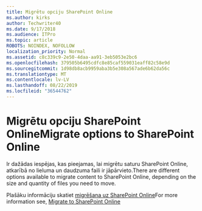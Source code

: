 ```yaml
---
title: Migrētu opciju SharePoint Online
ms.author: kirks
author: Techwriter40
ms.date: 9/17/2018
ms.audience: ITPro
ms.topic: article
ROBOTS: NOINDEX, NOFOLLOW
localization_priority: Normal
ms.assetid: c8c339c9-2e50-4daa-aa91-3eb5053e2bc6
ms.openlocfilehash: 379505b6495cdfc8e85caf559031eaff82c58e9d
ms.sourcegitcommit: 1d98db8acb9959aba3b5e308a567ade6b62da56c
ms.translationtype: MT
ms.contentlocale: lv-LV
ms.lasthandoff: 08/22/2019
ms.locfileid: "36544762"
---
```

# <a name="migrate-options-to-sharepoint-online"></a><span data-ttu-id="a1033-102">Migrētu opciju SharePoint Online</span><span class="sxs-lookup"><span data-stu-id="a1033-102">Migrate options to SharePoint Online</span></span>

<span data-ttu-id="a1033-103">Ir dažādas iespējas, kas pieejamas, lai migrētu saturu SharePoint Online, atkarībā no lieluma un daudzuma faili ir jāpārvieto.</span><span class="sxs-lookup"><span data-stu-id="a1033-103">There are different options available to migrate content to SharePoint Online, depending on the size and quantity of files you need to move.</span></span>
  
<span data-ttu-id="a1033-104">Plašāku informāciju skatiet [migrēšana uz SharePoint Online](https://go.microsoft.com/fwlink/?linkid-2022029)</span><span class="sxs-lookup"><span data-stu-id="a1033-104">For more information see, [Migrate to SharePoint Online](https://go.microsoft.com/fwlink/?linkid-2022029)</span></span>
  

